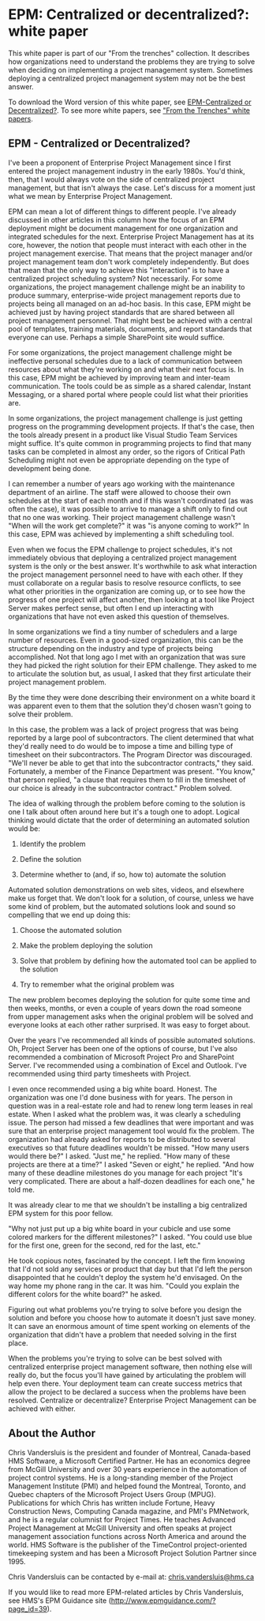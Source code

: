 
# EPM: Centralized or decentralized?: white paper

This white paper is part of our "From the trenches" collection. It describes how organizations need to understand the problems they are trying to solve when deciding on implementing a project management system. Sometimes deploying a centralized project management system may not be the best answer. 
  
    
    

To download the Word version of this white paper, see  [EPM-Centralized or Decentralized?](https://go.microsoft.com/fwlink/?LinkId=207890).
To see more white papers, see  ["From the Trenches" white papers](faec6b1a-c217-4c79-b8c4-0514f402106b.md).
  
    
    


## EPM - Centralized or Decentralized?

I've been a proponent of Enterprise Project Management since I first entered the project management industry in the early 1980s. You'd think, then, that I would always vote on the side of centralized project management, but that isn't always the case. Let's discuss for a moment just what we mean by Enterprise Project Management. 
  
    
    
EPM can mean a lot of different things to different people. I've already discussed in other articles in this column how the focus of an EPM deployment might be document management for one organization and integrated schedules for the next. Enterprise Project Management has at its core, however, the notion that people must interact with each other in the project management exercise. That means that the project manager and/or project management team don't work completely independently. But does that mean that the only way to achieve this "interaction" is to have a centralized project scheduling system? Not necessarily. For some organizations, the project management challenge might be an inability to produce summary, enterprise-wide project management reports due to projects being all managed on an ad-hoc basis. In this case, EPM might be achieved just by having project standards that are shared between all project management personnel. That might best be achieved with a central pool of templates, training materials, documents, and report standards that everyone can use. Perhaps a simple SharePoint site would suffice.
  
    
    
For some organizations, the project management challenge might be ineffective personal schedules due to a lack of communication between resources about what they're working on and what their next focus is. In this case, EPM might be achieved by improving team and inter-team communication. The tools could be as simple as a shared calendar, Instant Messaging, or a shared portal where people could list what their priorities are.
  
    
    
In some organizations, the project management challenge is just getting progress on the programming development projects. If that's the case, then the tools already present in a product like Visual Studio Team Services might suffice. It's quite common in programming projects to find that many tasks can be completed in almost any order, so the rigors of Critical Path Scheduling might not even be appropriate depending on the type of development being done.
  
    
    
 I can remember a number of years ago working with the maintenance department of an airline. The staff were allowed to choose their own schedules at the start of each month and if this wasn't coordinated (as was often the case), it was possible to arrive to manage a shift only to find out that no one was working. Their project management challenge wasn't "When will the work get complete?" it was "is anyone coming to work?" In this case, EPM was achieved by implementing a shift scheduling tool.
  
    
    
Even when we focus the EPM challenge to project schedules, it's not immediately obvious that deploying a centralized project management system is the only or the best answer. It's worthwhile to ask what interaction the project management personnel need to have with each other. If they must collaborate on a regular basis to resolve resource conflicts, to see what other priorities in the organization are coming up, or to see how the progress of one project will affect another, then looking at a tool like Project Server makes perfect sense, but often I end up interacting with organizations that have not even asked this question of themselves. 
  
    
    
In some organizations we find a tiny number of schedulers and a large number of resources. Even in a good-sized organization, this can be the structure depending on the industry and type of projects being accomplished. Not that long ago I met with an organization that was sure they had picked the right solution for their EPM challenge. They asked to me to articulate the solution but, as usual, I asked that they first articulate their project management problem. 
  
    
    
By the time they were done describing their environment on a white board it was apparent even to them that the solution they'd chosen wasn't going to solve their problem. 
  
    
    
In this case, the problem was a lack of project progress that was being reported by a large pool of subcontractors. The client determined that what they'd really need to do would be to impose a time and billing type of timesheet on their subcontractors. The Program Director was discouraged. "We'll never be able to get that into the subcontractor contracts," they said. Fortunately, a member of the Finance Department was present. "You know," that person replied, "a clause that requires them to fill in the timesheet of our choice is already in the subcontractor contract." Problem solved.
  
    
    
The idea of walking through the problem before coming to the solution is one I talk about often around here but it's a tough one to adopt. Logical thinking would dictate that the order of determining an automated solution would be:
  
    
    

1. Identify the problem
    
  
2. Define the solution
    
  
3. Determine whether to (and, if so, how to) automate the solution
    
  
Automated solution demonstrations on web sites, videos, and elsewhere make us forget that. We don't look for a solution, of course, unless we have some kind of problem, but the automated solutions look and sound so compelling that we end up doing this:
  
    
    

1. Choose the automated solution
    
  
2. Make the problem deploying the solution
    
  
3. Solve that problem by defining how the automated tool can be applied to the solution
    
  
4. Try to remember what the original problem was
    
  
The new problem becomes deploying the solution for quite some time and then weeks, months, or even a couple of years down the road someone from upper management asks when the original problem will be solved and everyone looks at each other rather surprised. It was easy to forget about. 
  
    
    
Over the years I've recommended all kinds of possible automated solutions. Oh, Project Server has been one of the options of course, but I've also recommended a combination of Microsoft Project Pro and SharePoint Server. I've recommended using a combination of Excel and Outlook. I've recommended using third party timesheets with Project. 
  
    
    
I even once recommended using a big white board. Honest. The organization was one I'd done business with for years. The person in question was in a real-estate role and had to renew long term leases in real estate. When I asked what the problem was, it was clearly a scheduling issue. The person had missed a few deadlines that were important and was sure that an enterprise project management tool would fix the problem. The organization had already asked for reports to be distributed to several executives so that future deadlines wouldn't be missed. "How many users would there be?" I asked. "Just me," he replied. "How many of these projects are there at a time?" I asked "Seven or eight," he replied. "And how many of these deadline milestones do you manage for each project "It's very complicated. There are about a half-dozen deadlines for each one," he told me.
  
    
    
It was already clear to me that we shouldn't be installing a big centralized EPM system for this poor fellow. 
  
    
    
"Why not just put up a big white board in your cubicle and use some colored markers for the different milestones?" I asked. "You could use blue for the first one, green for the second, red for the last, etc."
  
    
    
He took copious notes, fascinated by the concept. I left the firm knowing that I'd not sold any services or product that day but that I'd left the person disappointed that he couldn't deploy the system he'd envisaged. On the way home my phone rang in the car. It was him. "Could you explain the different colors for the white board?" he asked. 
  
    
    
Figuring out what problems you're trying to solve before you design the solution and before you choose how to automate it doesn't just save money. It can save an enormous amount of time spent working on elements of the organization that didn't have a problem that needed solving in the first place. 
  
    
    
 When the problems you're trying to solve can be best solved with centralized enterprise project management software, then nothing else will really do, but the focus you'll have gained by articulating the problem will help even there. Your deployment team can create success metrics that allow the project to be declared a success when the problems have been resolved. Centralize or decentralize? Enterprise Project Management can be achieved with either.
  
    
    

## About the Author

Chris Vandersluis is the president and founder of Montreal, Canada-based HMS Software, a Microsoft Certified Partner. He has an economics degree from McGill University and over 30 years experience in the automation of project control systems. He is a long-standing member of the Project Management Institute (PMI) and helped found the Montreal, Toronto, and Quebec chapters of the Microsoft Project Users Group (MPUG). Publications for which Chris has written include Fortune, Heavy Construction News, Computing Canada magazine, and PMI's PMNetwork, and he is a regular columnist for Project Times. He teaches Advanced Project Management at McGill University and often speaks at project management association functions across North America and around the world. HMS Software is the publisher of the TimeControl project-oriented timekeeping system and has been a Microsoft Project Solution Partner since 1995. 
  
    
    
Chris Vandersluis can be contacted by e-mail at: chris.vandersluis@hms.ca
  
    
    
If you would like to read more EPM-related articles by Chris Vandersluis, see HMS's EPM Guidance site (http://www.epmguidance.com/?page_id=39).
  
    
    
